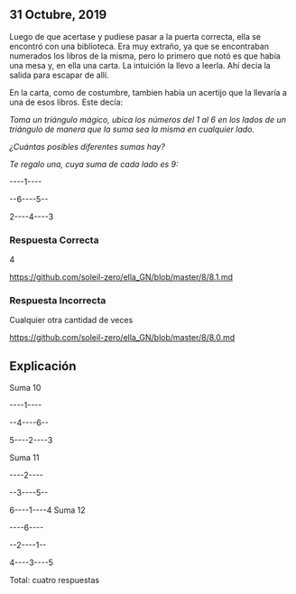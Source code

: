 ## 31 Octubre, 2019

Luego de que acertase y pudiese pasar a la puerta correcta, ella se encontró con una biblioteca. Era muy extraño, ya que se encontraban numerados los libros de la misma, pero lo primero que notó es que había una mesa y, en ella una carta. La intuición la llevo a leerla. Ahí decia la salida para escapar de allí.

En la carta, como de costumbre, tambien había un acertijo que la llevaría a una de esos libros. Este decía: 

*Toma un triángulo mágico, ubica los números del 1 al 6 en los lados de un triángulo de manera que la suma sea la misma en cualquier lado.*

*¿Cuántas posibles diferentes sumas hay?*

*Te regalo una, cuya suma de cada lado es 9:*

----1----
    
--6----5--
  
2----4----3 

### Respuesta Correcta
4

https://github.com/soleil-zero/ella_GN/blob/master/8/8.1.md

### Respuesta Incorrecta 
Cualquier otra cantidad de veces

https://github.com/soleil-zero/ella_GN/blob/master/8/8.0.md

## Explicación

Suma 10

----1----
    
--4----6--
  
5----2----3 

Suma 11

----2----
    
--3----5--
  
6----1----4 
Suma 12

----6----
    
--2----1--
  
4----3----5 

Total: cuatro respuestas
